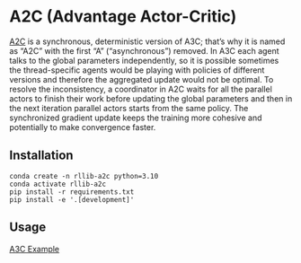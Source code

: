 # A2C (Advantage Actor-Critic)

[A2C](https://arxiv.org/abs/1602.01783) is a synchronous, deterministic version of A3C; that’s why it is named as “A2C” with the first “A” (“asynchronous”) removed. In A3C each agent talks to the global parameters independently, so it is possible sometimes the thread-specific agents would be playing with policies of different versions and therefore the aggregated update would not be optimal. To resolve the inconsistency, a coordinator in A2C waits for all the parallel actors to finish their work before updating the global parameters and then in the next iteration parallel actors starts from the same policy. The synchronized gradient update keeps the training more cohesive and potentially to make convergence faster.


## Installation

```
conda create -n rllib-a2c python=3.10
conda activate rllib-a2c
pip install -r requirements.txt
pip install -e '.[development]'
```

## Usage

[A3C Example](examples/a2c_cartpole_v1.py)